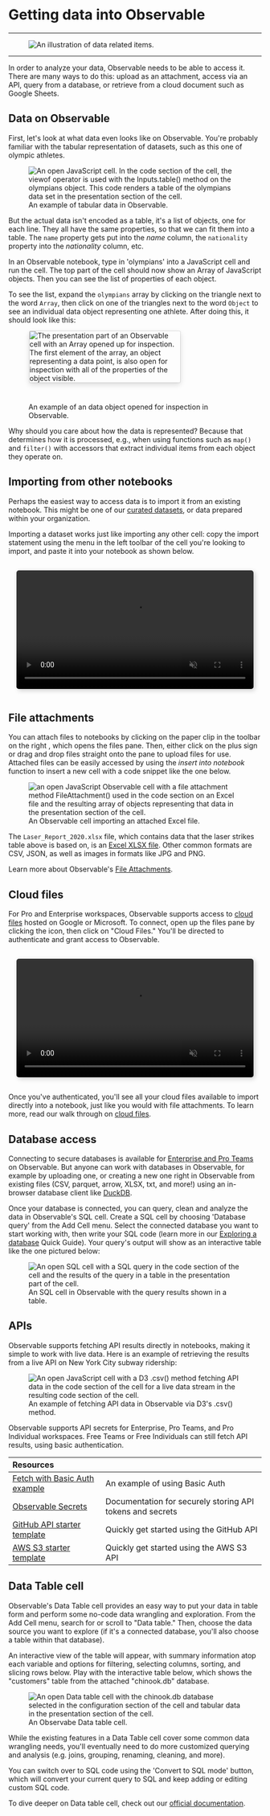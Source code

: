 # Getting data into Observable
---

<figure>
  <img
    class="screenshot w-80"
    src="./assets/new-users-course-access-data.png" alt="An illustration of data related items."
  />
  <figcaption></figcaption>
</figure>

---

In order to analyze your data, Observable needs to be able to access it. There are many ways to do this: upload as an attachment, access via an API, query from a database, or retrieve from a cloud document such as Google Sheets.

## Data on Observable

First, let's look at what data even looks like on Observable. You're probably familiar with the tabular representation of datasets, such as this one of olympic athletes.

<figure>
  <img
    class="screenshot w-80"
    src="./assets/tabularData.png" alt="An open JavaScript cell. In the code section of the cell, the viewof operator is used with the Inputs.table() method on the olympians object. This code renders a table of the olympians data set in the presentation section of the cell."
  />
  <figcaption>An example of tabular data in Observable.</figcaption>
</figure>

But the actual data isn't encoded as a table, it's a list of objects, one for each line. They all have the same properties, so that we can fit them into a table. The `name` property gets put into the _name_ column, the `nationality` property into the _nationality_ column, etc.

In an Observable notebook, type in 'olympians' into a JavaScript cell and run the cell. The top part of the cell should now show an Array of JavaScript objects. Then you can see the list of properties of each object.

To see the list, expand the `olympians` array by clicking on the triangle next to the word `Array`, then click on one of the triangles next to the word `Object` to see an individual data object representing one athlete. After doing this, it should look like this:

<figure>
  <img
    style="border-radius:2px;box-shadow:0 4px 12px rgba(0,0,0,0.15), 0 0 0 1px rgba(0, 0, 0, 0.1);margin-left:2px;margin-bottom:40px;max-width: 300px"
    src="./assets/array-object.png" alt="The presentation part of an Observable cell with an Array opened up for inspection. The first element of the array, an object representing a data point, is also open for inspection with all of the properties of the object visible."
  />
  <figcaption>An example of an data object opened for inspection in Observable.</figcaption>
</figure>

Why should you care about how the data is represented? Because that determines how it is processed, e.g., when using functions such as `map()` and `filter()` with accessors that extract individual items from each object they operate on.

## Importing from other notebooks

Perhaps the easiest way to access data is to import it from an existing notebook. This might be one of our [curated datasets](https://observablehq.com/@observablehq/curated-datasets?collection=@observablehq/datasets), or data prepared within your organization.

Importing a dataset works just like importing any other cell: copy the import statement using the menu in the left toolbar of the cell you're looking to import, and paste it into your notebook as shown below.

<div style="max-width: 640px; border-radius: 5px; overflow: hidden; padding: 1rem;">
    <video src="./assets/copy-import-data.mov" alt="Screen capture showing how to copy import code for a dataset, so that data can be imported into another notebook." style="width: 100%; border-radius: 5px; box-shadow: 3px 3px 10px #ccc;" autoplay loop muted></video>
</div>

## File attachments

You can attach files to notebooks by clicking on the paper clip in the toolbar on the right <Icon name="paperclip" />, which opens the files pane. Then, either click on the plus sign or drag and drop files straight onto the pane to upload files for use. Attached files can be easily accessed by using the _insert into notebook_ function to insert a new cell with a code snippet like the one below.

<figure>
  <img
    class="screenshot w-80"
    src="./assets/laserStrikes.png" alt="an open JavaScript Observable cell with a file attachment method FileAttachment() used in the code section on an Excel file and the resulting array of objects representing that data in the presentation section of the cell."
  />
  <figcaption>An Observable cell importing an attached Excel file.</figcaption>
</figure>

The `Laser_Report_2020.xlsx` file, which contains data that the laser strikes table above is based on, is an [Excel XLSX file](https://observablehq.com/@observablehq/xlsx?collection=@observablehq/getting-data-in-and-out). Other common formats are CSV, JSON, as well as images in formats like JPG and PNG.

Learn more about Observable's [File Attachments](https://observablehq.com/@observablehq/file-attachments). 

## Cloud files
<PricingBadge level="pro" />

For Pro and Enterprise workspaces, Observable supports access to [cloud files](https://observablehq.com/@observablehq/cloud-files) hosted on Google or Microsoft. To connect, open up the files pane by clicking the <Icon name="paperclip" /> icon, then click on "Cloud Files." You'll be directed to authenticate and grant access to Observable.

<div style="max-width: 640px; border-radius: 5px; overflow: hidden; padding: 1rem;">
    <video src="./assets/cloud.mov" alt="Screen capture of an Observable notebook showing a user choosing Cloud files from the files pane, selecting to connect to Google cloud files, then being prompted to input authentication information." style="width: 100%; border-radius: 5px; box-shadow: 3px 3px 10px #ccc;" autoplay loop muted></video>
</div>

Once you've authenticated, you'll see all your cloud files available to import directly into a notebook, just like you would with file attachments. To learn more, read our walk through on [cloud files](https://observablehq.com/@observablehq/cloud-files).

## Database access
<PricingBadge level="pro" />

Connecting to secure databases is available for [Enterprise and Pro Teams](https://observablehq.com/pricing) on Observable. But anyone can work with databases in Observable, for example by uploading one, or creating a new one right in Observable from existing files (CSV, parquet, arrow, XLSX, txt, and more!) using an in-browser database client like [DuckDB](https://observablehq.com/@observablehq/duckdb).

Once your database is connected, you can query, clean and analyze the data in Observable's SQL cell. Create a SQL cell by choosing 'Database query' from the Add Cell menu. Select the connected database you want to start working with, then write your SQL code (learn more in our [Exploring a database](https://observablehq.com/guide/murder-mystery) Quick Guide). Your query's output will show as an interactive table like the one pictured below:

<figure>
  <img
    class="screenshot w-80"
    src="./assets/connectedDb.png" alt="An open SQL cell with a SQL query in the code section of the cell and the results of the query in a table in the presentation part of the cell."
  />
  <figcaption>An SQL cell in Observable with the query results shown in a table.</figcaption>
</figure>

## APIs

Observable supports fetching API results directly in notebooks, making it simple to work with live data. Here is an example of retrieving the results from a live API on New York City subway ridership:

<figure>
  <img
    class="screenshot w-80"
    src="./assets/apiData.png" alt="An open JavaScript cell with a D3 .csv() method fetching API data in the code section of the cell for a live data stream in the resulting code section of the cell."
  />
  <figcaption>An example of fetching API data in Observable via D3's .csv() method.</figcaption>
</figure>

Observable supports API secrets for Enterprise, Pro Teams, and Pro Individual workspaces. Free Teams or Free Individuals can still fetch API results, using basic authentication.

| Resources |  |
| :--  | --- | 
| [Fetch with Basic Auth example](https://observablehq.com/@mbostock/fetch-with-basic-auth) | An example of using Basic Auth |
| [Observable Secrets](https://observablehq.com/@observablehq/secrets) | Documentation for securely storing API tokens and secrets |
| [GitHub API starter template](https://observablehq.com/@observablehq/github-api-starter) | Quickly get started using the GitHub API |
| [AWS S3 starter template](https://observablehq.com/@observablehq/aws-s3-api-starter) | Quickly get started using the AWS S3 API |

## Data Table cell

Observable's Data Table cell provides an easy way to put your data in table form and perform some no-code data wrangling and exploration. From the Add Cell menu, search for or scroll to "Data table." Then, choose the data source you want to explore (if it's a connected database, you'll also choose a table within that database). 

An interactive view of the table will appear, with summary information atop each variable and options for filtering, selecting columns, sorting, and slicing rows below. Play with the interactive table below, which shows the "customers" table from the attached "chinook.db" database.

<figure>
  <img
    class="screenshot w-80"
    src="./assets/dataTableCell.png" alt="An open Data table cell with the chinook.db database selected in the configuration section of the cell and tabular data in the presentation section of the cell."
  />
  <figcaption>An Observabe Data table cell.</figcaption>
</figure>

While the existing features in a Data Table cell cover some common data wrangling needs,  you'll eventually need to do more customized querying and analysis (e.g. joins, grouping, renaming, cleaning, and more). 

You can switch over to SQL code using the 'Convert to SQL mode' button, which will convert your current query to SQL and keep adding or editing custom SQL code.

To dive deeper on Data table cell, check out our [official documentation](/cells/data-table).

